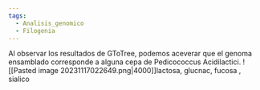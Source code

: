 ```yaml
---
tags:
  - Analisis_genomico
  - Filogenia
---
```

Al observar los resultados de GToTree, podemos aceverar que el genoma ensamblado corresponde a alguna cepa de Pedicococcus Acidilactici.
![[Pasted image 20231117022649.png|4000]]lactosa, glucnac, fucosa , sialico